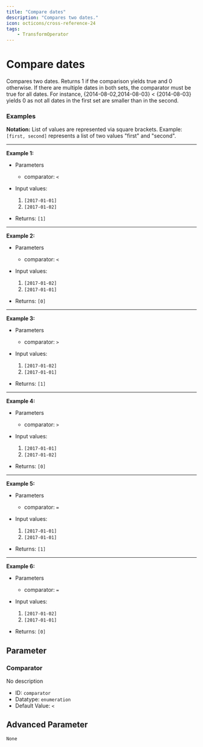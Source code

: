 ```yaml
---
title: "Compare dates"
description: "Compares two dates."
icon: octicons/cross-reference-24
tags: 
    - TransformOperator
---
```

# Compare dates
<!-- This file was generated - DO NOT CHANGE IT MANUALLY -->



Compares two dates.
Returns 1 if the comparison yields true and 0 otherwise.
If there are multiple dates in both sets, the comparator must be true for all dates.
For instance, {2014-08-02,2014-08-03} < {2014-08-03} yields 0 as not all dates in the first set are smaller than in the second.

### Examples

**Notation:** List of values are represented via square brackets. Example: `[first, second]` represents a list of two values "first" and "second".

---
**Example 1:**

* Parameters
    * comparator: `<`

* Input values:
    1. `[2017-01-01]`
    2. `[2017-01-02]`

* Returns: `[1]`


---
**Example 2:**

* Parameters
    * comparator: `<`

* Input values:
    1. `[2017-01-02]`
    2. `[2017-01-01]`

* Returns: `[0]`


---
**Example 3:**

* Parameters
    * comparator: `>`

* Input values:
    1. `[2017-01-02]`
    2. `[2017-01-01]`

* Returns: `[1]`


---
**Example 4:**

* Parameters
    * comparator: `>`

* Input values:
    1. `[2017-01-01]`
    2. `[2017-01-02]`

* Returns: `[0]`


---
**Example 5:**

* Parameters
    * comparator: `=`

* Input values:
    1. `[2017-01-01]`
    2. `[2017-01-01]`

* Returns: `[1]`


---
**Example 6:**

* Parameters
    * comparator: `=`

* Input values:
    1. `[2017-01-02]`
    2. `[2017-01-01]`

* Returns: `[0]`




## Parameter

### Comparator

No description

- ID: `comparator`
- Datatype: `enumeration`
- Default Value: `<`





## Advanced Parameter

`None`